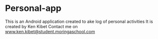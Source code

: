 # Personal-app
This is an Android application created to ake log of personal activities
It is created by Ken Kibet
Contact me on www.ken.kibet@student.moringaschool.com
